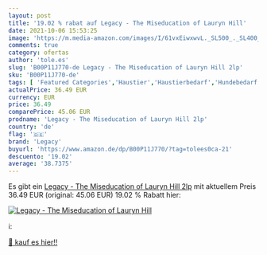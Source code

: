 ```yaml
---
layout: post
title: '19.02 % rabat auf Legacy - The Miseducation of Lauryn Hill'
date: 2021-10-06 15:53:25
image: 'https://m.media-amazon.com/images/I/61vxEiwxwvL._SL500_._SL400_.jpg'
comments: true
category: ofertas
author: 'tole.es'
slug: 'B00P11J770-de Legacy - The Miseducation of Lauryn Hill 2lp'
sku: 'B00P11J770-de'
tags: [ 'Featured Categories','Haustier','Haustierbedarf','Hundebedarf','Hundefutter','Musik Kategorien','Musik-CDs & Vinyl','Pop','R&B & Soul','Trockenfutter für Hunde','Vinyl','legacy', ]
actualPrice: 36.49 EUR
currency: EUR
price: 36.49
comparePrice: 45.06 EUR
prodname: 'Legacy - The Miseducation of Lauryn Hill 2lp'
country: 'de'
flag: '🇩🇪'
brand: 'Legacy'
buyurl: 'https://www.amazon.de/dp/B00P11J770/?tag=tolees0ca-21'
descuento: '19.02'
average: '38.7375'
---
```


Es gibt ein [Legacy - The Miseducation of Lauryn Hill 2lp](https://www.amazon.de/dp/B00P11J770/?tag=tolees0ca-21) mit aktuellem Preis 36.49 EUR (original: 45.06 EUR) 19.02 % Rabatt hier:

[![Legacy - The Miseducation of Lauryn Hill](https://m.media-amazon.com/images/I/61vxEiwxwvL._SL500_._SL400_.jpg)](https://www.amazon.de/dp/B00P11J770/?tag=tolees0ca-21)

ℹ️:


[🛒 kauf es hier!!](https://www.amazon.de/dp/B00P11J770/?tag=tolees0ca-21)
